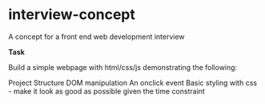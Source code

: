 # interview-concept
A concept for a front end web development interview

<b>Task</b>

Build a simple webpage with html/css/js demonstrating the following: 

Project Structure
DOM manipulation 
An onclick event 
Basic styling with css - make it look as good as possible given the time constraint

